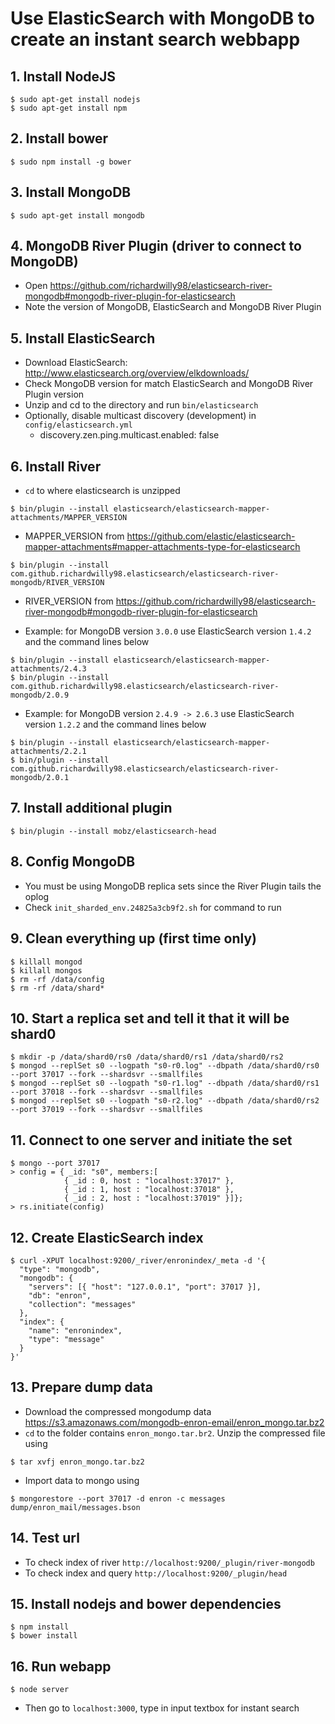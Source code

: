 # Use ElasticSearch with MongoDB to create an instant search webbapp

## 1. Install NodeJS
```
$ sudo apt-get install nodejs
$ sudo apt-get install npm
```

## 2. Install bower
```
$ sudo npm install -g bower
```

## 3. Install MongoDB
```
$ sudo apt-get install mongodb
```

## 4. MongoDB River Plugin (driver to connect to MongoDB)
* Open https://github.com/richardwilly98/elasticsearch-river-mongodb#mongodb-river-plugin-for-elasticsearch
* Note the version of MongoDB, ElasticSearch and MongoDB River Plugin

## 5. Install ElasticSearch
* Download ElasticSearch: http://www.elasticsearch.org/overview/elkdownloads/
* Check MongoDB version for match ElasticSearch and MongoDB River Plugin version
* Unzip and cd to the directory and run `bin/elasticsearch`
* Optionally, disable multicast discovery (development) in `config/elasticsearch.yml`
    * discovery.zen.ping.multicast.enabled: false

## 6. Install River
* `cd` to where elasticsearch is unzipped

```
$ bin/plugin --install elasticsearch/elasticsearch-mapper-attachments/MAPPER_VERSION
```

* MAPPER_VERSION from https://github.com/elastic/elasticsearch-mapper-attachments#mapper-attachments-type-for-elasticsearch

```
$ bin/plugin --install com.github.richardwilly98.elasticsearch/elasticsearch-river-mongodb/RIVER_VERSION
```

* RIVER_VERSION from https://github.com/richardwilly98/elasticsearch-river-mongodb#mongodb-river-plugin-for-elasticsearch

* Example: for MongoDB version `3.0.0` use ElasticSearch version `1.4.2` and the command lines below
```
$ bin/plugin --install elasticsearch/elasticsearch-mapper-attachments/2.4.3
$ bin/plugin --install com.github.richardwilly98.elasticsearch/elasticsearch-river-mongodb/2.0.9
```

* Example: for MongoDB version `2.4.9 -> 2.6.3` use ElasticSearch version `1.2.2` and the command lines below
```
$ bin/plugin --install elasticsearch/elasticsearch-mapper-attachments/2.2.1
$ bin/plugin --install com.github.richardwilly98.elasticsearch/elasticsearch-river-mongodb/2.0.1
```

## 7. Install additional plugin
```
$ bin/plugin --install mobz/elasticsearch-head
```

## 8. Config MongoDB
* You must be using MongoDB replica sets since the River Plugin tails the oplog
* Check `init_sharded_env.24825a3cb9f2.sh` for command to run

## 9. Clean everything up (first time only)
```
$ killall mongod
$ killall mongos
$ rm -rf /data/config
$ rm -rf /data/shard*
```

## 10. Start a replica set and tell it that it will be shard0
```
$ mkdir -p /data/shard0/rs0 /data/shard0/rs1 /data/shard0/rs2
$ mongod --replSet s0 --logpath "s0-r0.log" --dbpath /data/shard0/rs0 --port 37017 --fork --shardsvr --smallfiles
$ mongod --replSet s0 --logpath "s0-r1.log" --dbpath /data/shard0/rs1 --port 37018 --fork --shardsvr --smallfiles
$ mongod --replSet s0 --logpath "s0-r2.log" --dbpath /data/shard0/rs2 --port 37019 --fork --shardsvr --smallfiles
```

## 11. Connect to one server and initiate the set
```
$ mongo --port 37017
> config = { _id: "s0", members:[
            { _id : 0, host : "localhost:37017" },
            { _id : 1, host : "localhost:37018" },
            { _id : 2, host : "localhost:37019" }]};
> rs.initiate(config)
```

## 12. Create ElasticSearch index
```
$ curl -XPUT localhost:9200/_river/enronindex/_meta -d '{
  "type": "mongodb",
  "mongodb": {
    "servers": [{ "host": "127.0.0.1", "port": 37017 }],
    "db": "enron",
    "collection": "messages"
  },
  "index": {
    "name": "enronindex",
    "type": "message"
  }
}'
```

## 13. Prepare dump data
* Download the compressed mongodump data https://s3.amazonaws.com/mongodb-enron-email/enron_mongo.tar.bz2
* `cd` to the folder contains `enron_mongo.tar.br2`. Unzip the compressed file using
```
$ tar xvfj enron_mongo.tar.bz2
```
* Import data to mongo using 
```
$ mongorestore --port 37017 -d enron -c messages dump/enron_mail/messages.bson
```

## 14. Test url
* To check index of river `http://localhost:9200/_plugin/river-mongodb`
* To check index and query `http://localhost:9200/_plugin/head`

## 15. Install nodejs and bower dependencies
```
$ npm install
$ bower install
```

## 16. Run webapp
```
$ node server
```

* Then go to `localhost:3000`, type in input textbox for instant search